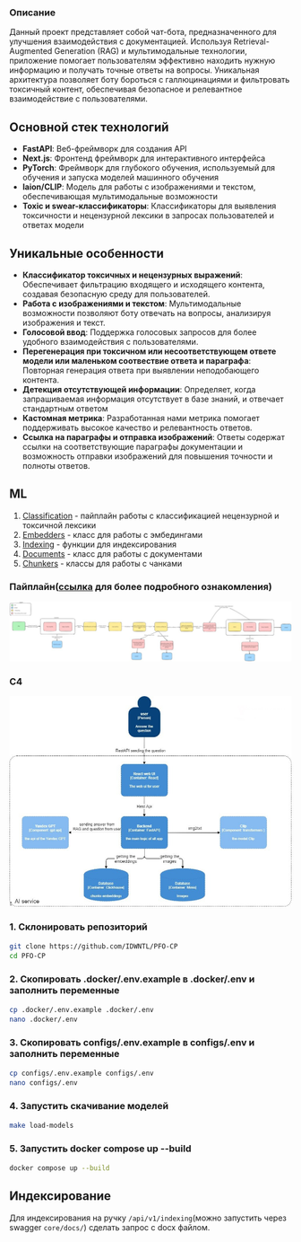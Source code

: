 ### Описание
Данный проект представляет собой чат-бота, предназначенного для улучшения взаимодействия с документацией. Используя Retrieval-Augmented Generation (RAG) и мультимодальные технологии, приложение помогает пользователям эффективно находить нужную информацию и получать точные ответы на вопросы. Уникальная архитектура позволяет боту бороться с галлюцинациями и фильтровать токсичный контент, обеспечивая безопасное и релевантное взаимодействие с пользователями.

## Основной стек технологий
- **FastAPI**: Веб-фреймворк для создания API
- **Next.js**: Фронтенд фреймворк для интерактивного интерфейса
- **PyTorch**: Фреймворк для глубокого обучения, используемый для обучения и запуска моделей машинного обучения
- **laion/CLIP**: Модель для работы с изображениями и текстом, обеспечивающая мультимодальные возможности
- **Toxic и swear-классификаторы**: Классификаторы для выявления токсичности и нецензурной лексики в запросах пользователей и ответах модели

## Уникальные особенности
- **Классификатор токсичных и нецензурных выражений**: Обеспечивает фильтрацию входящего и исходящего контента, создавая безопасную среду для пользователей.
- **Работа с изображениями и текстом**: Мультимодальные возможности позволяют боту отвечать на вопросы, анализируя изображения и текст.
- **Голосовой ввод**: Поддержка голосовых запросов для более удобного взаимодействия с пользователями.
- **Перегенерация при токсичном или несоответствующем ответе модели или маленьком соотвествие ответа и параграфа**: Повторная генерация ответа при выявлении неподобающего контента.
- **Детекция отсутствующей информации**: Определяет, когда запрашиваемая информация отсутствует в базе знаний, и отвечает стандартным ответом
- **Кастомная метрика**: Разработанная нами метрика помогает поддерживать высокое качество и релевантность ответов.
- **Ссылка на параграфы и отправка изображений**: Ответы содержат ссылки на соответствующие параграфы документации и возможность отправки изображений для повышения точности и полноты ответов.

## ML
1. [Classification](./ml/classificators) - пайплайн работы с классификацией нецензурной и токсичной лексики
2. [Embedders](./ml/embedders.py) - класс для работы с эмбедингами
3. [Indexing](./ml/indexing.py) - функции для индексирования
4. [Documents](./ml/documents.py) - класс для работы с документами
5. [Chunkers](./ml/chunkers.py) - классы для работы с чанками

### Пайплайн([ссылка](https://excalidraw.com/#json=b4I1pIZaxjXgU6brdCOz7,1SRKk9GyeHidZm5rAG3qWQ) для более подробного ознакомления)
![пайплайн](./.assets/pipiline.png)
### C4
![C4](./.assets/C4.png)
### 1. Склонировать репозиторий

```bash
git clone https://github.com/IDWNTL/PFO-CP
cd PFO-CP
```

### 2. Скопировать .docker/.env.example в .docker/.env и заполнить переменные

```bash
cp .docker/.env.example .docker/.env
nano .docker/.env
```

### 3. Скопировать configs/.env.example в configs/.env и заполнить переменные

```bash
cp configs/.env.example configs/.env
nano configs/.env
```

### 4. Запустить скачивание моделей

```bash
make load-models
```

### 5. Запустить docker compose up --build

```bash
docker compose up --build
```

## Индексирование
Для индексирования на ручку `/api/v1/indexing`(можно запустить через swagger `core/docs/`) сделать запрос с docx файлом.

